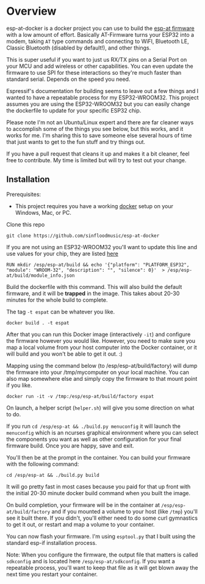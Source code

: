 # Overview
esp-at-docker is a docker project you can use to build the  [esp-at firmware](https://github.com/espressif/esp-at) with a low amount of effort.  Basically AT-Firmware turns your ESP32 into a modem, taking ```AT``` type commands and connecting to WiFI, Bluetooth LE, Classic Bluetooth (disabled by default!), and other things.  

This is super useful if you want to just us RX/TX pins on a Serial Port on your MCU and add wireless or other capabilities.  You can even update the firmware to use SPI for these interactions so they're much faster than standard serial.  Depends on the speed you need.

Espressif's documentation for building seems to leave out a few things and I wanted to have a repeatable process for my ESP32-WROOM32.  This project assumes you are using the ESP32-WROOM32 but you can easily change the dockerfile to update for your specific ESP32 chip.

Please note I'm not an Ubuntu/Linux expert and there are far cleaner ways to accomplish some of the things you see below, but this works, and it works for me.  I'm sharing this to save someone else several hours of time that just wants to get to the fun stuff and try things out.  

If you have a pull request that cleans it up and makes it a bit cleaner, feel free to contribute.  My time is limited but will try to test out your change.


## Installation

Prerequisites:

* This project requires you have a working [docker](https://github.com/docker) setup on your Windows, Mac, or PC.

Clone this repo

```
git clone https://github.com/sinfloodmusic/esp-at-docker
```

If you are not using an ESP32-WROOM32 you'll want to update this line and use values for your chip, they are listed [here](https://docs.espressif.com/projects/esp-at/en/latest/Compile_and_Develop/How_to_clone_project_and_compile_it.html)
```
RUN mkdir /esp/esp-at/build && echo '{"platform": "PLATFORM_ESP32", "module": "WROOM-32", "description": "", "silence": 0}'  > /esp/esp-at/build/module_info.json
```

Build the dockerfile with this command.  This will also build the default firmware, and it will be **trapped** in the image.  This takes about 20-30 minutes for the whole build to complete.

The tag ```-t espat``` can be whatever you like.
```
docker build . -t espat
```

After that you can run this Docker image (interactively ```-it```) and configure the firmware however you would like.  However, you need to make sure you map a local volume from your host computer into the Docker container, or it will build and you won't be able to get it out.  :)

Mapping using the command below (to /esp/esp-at/build/factory) will dump the firmware into your /tmp/mycomputer on your local machine.  You can also map somewhere else and simply copy the firmware to that mount point if you like.

```
docker run -it -v /tmp:/esp/esp-at/build/factory espat
```

On launch, a helper script (```helper.sh```) will give you some direction on what to do.

If you run ```cd /esp/esp-at && ./build.py menuconfig``` it will launch the ```menuconfig``` which is an ncurses graphical environment where you can select the components you want as well as other configuration for your final firmware build.  Once you are happy, save and exit. 

You'll then be at the prompt in the container.  You can build your firmware with the following command:

```
cd /esp/esp-at && ./build.py build 
```

It will go pretty fast in most cases because you paid for that up front with the initial 20-30 minute docker build command when you built the image.

On build completion, your firmware will be in the container at ```/esp/esp-at/build/factory``` and if you mounted a volume to your host (like ```/tmp```) you'll see it built there.  If you didn't, you'll either need to do some curl gymnastics to get it out, or restart and map a volume to your container.

You can now flash your firmware.  I'm using ```esptool.py``` that I built using the standard esp-if installation process.

Note: When you configure the firmware, the output file that matters is called ```sdkconfig``` and is located here ```/esp/esp-at/sdkconfig```.  If you want a repeatable process, you'll want to keep that file as it will get blown away the next time you restart your container.
